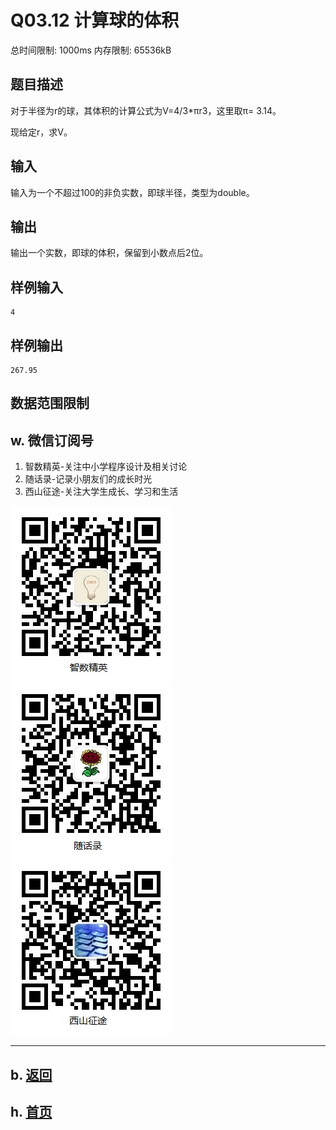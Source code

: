 # Q03.12 计算球的体积

总时间限制: 1000ms 内存限制: 65536kB

## 题目描述

对于半径为r的球，其体积的计算公式为V=4/3*πr3，这里取π= 3.14。

现给定r，求V。

## 输入

输入为一个不超过100的非负实数，即球半径，类型为double。

## 输出

输出一个实数，即球的体积，保留到小数点后2位。

## 样例输入

    4

## 样例输出

    267.95

## 数据范围限制

## w. 微信订阅号

1. 智数精英-关注中小学程序设计及相关讨论
2. 随话录-记录小朋友们的成长时光
3. 西山征途-关注大学生成长、学习和生活

![欢迎关注“智数精英”订阅号](../../assets/me/img/idea8.jpg)
![欢迎关注“随话录”订阅号](../../assets/me/img/shl8.jpg)
![欢迎关注“西山征途”订阅号](../../assets/me/img/xszt8.jpg)

----------

## b. [返回](../)
    
## h. [首页](../../)


